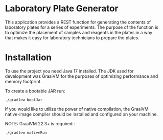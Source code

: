 # Laboratory Plate Generator

This application provides a REST function for generating the contents of laboratory plates for a series of experiments. The purpose of the function is to optimize the placement of samples and reagents in the plates in a way that makes it easy for laboratory technicians to prepare the plates.

# Installation

To use the project you need Java 17 installed. The JDK used for development was GraalVM for the purposes of optimizing performance and memory footprint.

To create a bootable JAR run:

`./gradlew bootJar`

If you would like to utilize the power of native compilation, the GraalVM native-image compiler should be installed and configured on your machine.

NOTE: GraalVM 22.3+ is required.:

`./gradlew nativeRun`